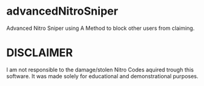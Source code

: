 # advancedNitroSniper
Advanced Nitro Sniper using A Method to block other users from claiming.


# DISCLAIMER
I am not responsible to the damage/stolen Nitro Codes aquired trough this software.
It was made solely for educational and demonstrational purposes.
